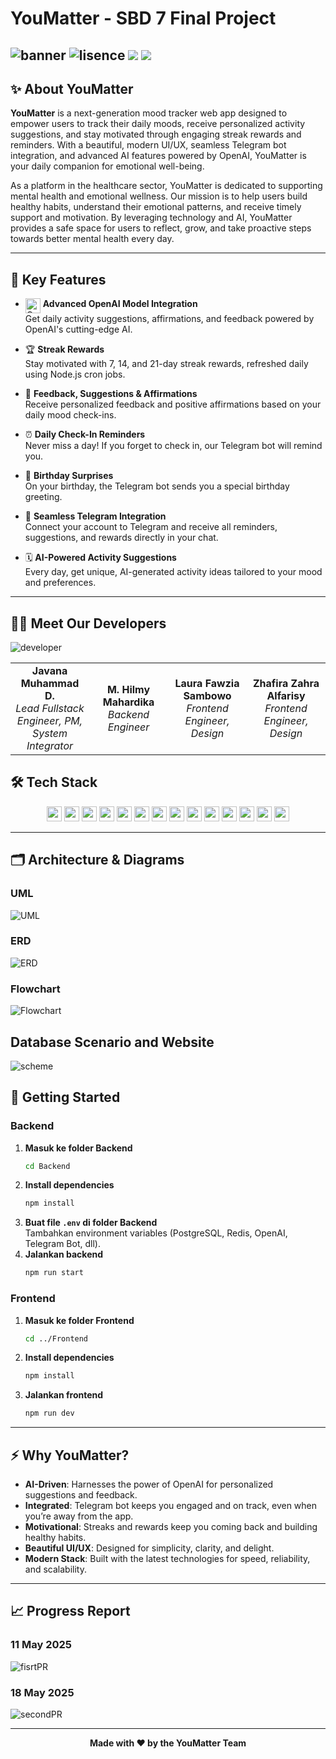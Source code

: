 # YouMatter - SBD 7 Final Project 
![banner](https://imgur.com/4pP1iWc.png)
![lisence](https://img.shields.io/badge/License-MIT-blue) ![](https://img.shields.io/badge/%20Version-v1.0.0-blue) ![](https://img.shields.io/badge/build-passed-green)
---

## ✨ About YouMatter

**YouMatter** is a next-generation mood tracker web app designed to empower users to track their daily moods, receive personalized activity suggestions, and stay motivated through engaging streak rewards and reminders. With a beautiful, modern UI/UX, seamless Telegram bot integration, and advanced AI features powered by OpenAI, YouMatter is your daily companion for emotional well-being.

As a platform in the healthcare sector, YouMatter is dedicated to supporting mental health and emotional wellness. Our mission is to help users build healthy habits, understand their emotional patterns, and receive timely support and motivation. By leveraging technology and AI, YouMatter provides a safe space for users to reflect, grow, and take proactive steps towards better mental health every day.

---

## 🌟 Key Features

- <img src="https://cdn.jsdelivr.net/gh/simple-icons/simple-icons/icons/openai.svg" alt="OpenAI" width="24" align="top" /> **Advanced OpenAI Model Integration**  
  Get daily activity suggestions, affirmations, and feedback powered by OpenAI's cutting-edge AI.

- 🏆 **Streak Rewards**  
  Stay motivated with 7, 14, and 21-day streak rewards, refreshed daily using Node.js cron jobs.

- 💬 **Feedback, Suggestions & Affirmations**  
  Receive personalized feedback and positive affirmations based on your daily mood check-ins.

- ⏰ **Daily Check-In Reminders**  
  Never miss a day! If you forget to check in, our Telegram bot will remind you.

- 🎂 **Birthday Surprises**  
  On your birthday, the Telegram bot sends you a special birthday greeting.

- 🤖 **Seamless Telegram Integration**  
  Connect your account to Telegram and receive all reminders, suggestions, and rewards directly in your chat.

- 🗓️ **AI-Powered Activity Suggestions**  
  Every day, get unique, AI-generated activity ideas tailored to your mood and preferences.

---

## 👨‍💻 Meet Our Developers

![developer](https://imgur.com/UMiFWrQ.png)

<table align="center" width="100%" style="table-layout:fixed;">
  <tr>
    <td align="center" width="25%"><b>Javana Muhammad D.</b><br><i>Lead Fullstack Engineer, PM, System Integrator</i></td>
    <td align="center" width="25%"><b>M. Hilmy Mahardika</b><br><i>Backend Engineer</i></td>
    <td align="center" width="25%"><b>Laura Fawzia Sambowo</b><br><i>Frontend Engineer, Design</i></td>
    <td align="center" width="25%"><b>Zhafira Zahra Alfarisy</b><br><i>Frontend Engineer, Design</i></td>
  </tr>
</table>


## 🛠️ Tech Stack

<p align="center">
  <img src="https://img.shields.io/badge/PostgreSQL-316192?style=flat-square&logo=postgresql&logoColor=white" height="24"/>
  <img src="https://img.shields.io/badge/Redis-DC382D?style=flat-square&logo=redis&logoColor=white" height="24"/>
  <img src="https://img.shields.io/badge/JavaScript-F7DF1E?style=flat-square&logo=javascript&logoColor=black" height="24"/>
  <img src="https://img.shields.io/badge/Node.js-339933?style=flat-square&logo=node.js&logoColor=white" height="24"/>
  <img src="https://img.shields.io/badge/Express.js-000000?style=flat-square&logo=express&logoColor=white" height="24"/>
  <img src="https://img.shields.io/badge/React-20232A?style=flat-square&logo=react&logoColor=61DAFB" height="24"/>
  <img src="https://img.shields.io/badge/TailwindCSS-38B2AC?style=flat-square&logo=tailwind-css&logoColor=white" height="24"/>
  <img src="https://img.shields.io/badge/CSS3-1572B6?style=flat-square&logo=css3&logoColor=white" height="24"/>
  <img src="https://img.shields.io/badge/HTML5-E34F26?style=flat-square&logo=html5&logoColor=white" height="24"/>
  <img src="https://img.shields.io/badge/Docker-2496ED?style=flat-square&logo=docker&logoColor=white" height="24"/>
  <img src="https://img.shields.io/badge/Alibaba-FF6A00?style=flat-square&logo=alibabacloud&logoColor=white" height="24"/>
  <img src="https://img.shields.io/badge/OpenAI-412991?style=flat-square&logo=openai&logoColor=white" height="24"/>
  <img src="https://img.shields.io/badge/Telegram-2CA5E0?style=flat-square&logo=telegram&logoColor=white" height="24"/>
  <img src="https://img.shields.io/badge/Figma-F24E1E?style=flat-square&logo=figma&logoColor=white" height="24"/>
</p>

---

## 🗂️ Architecture & Diagrams

### UML
![UML](https://imgur.com/ml9mbhL.png)

### ERD
![ERD](https://imgur.com/sXcV2qQ.png)

### Flowchart
![Flowchart](https://imgur.com/h0ljtr1.png)

## Database Scenario and Website 
![scheme](https://imgur.com/IPvxUiS.png)

## 🚀 Getting Started

### Backend

1. **Masuk ke folder Backend**
   ```sh
   cd Backend
   ```
2. **Install dependencies**
   ```sh
   npm install
   ```
3. **Buat file `.env` di folder Backend**  
   Tambahkan environment variables (PostgreSQL, Redis, OpenAI, Telegram Bot, dll).
4. **Jalankan backend**
   ```sh
   npm run start
   ```

### Frontend

1. **Masuk ke folder Frontend**
   ```sh
   cd ../Frontend
   ```
2. **Install dependencies**
   ```sh
   npm install
   ```
3. **Jalankan frontend**
   ```sh
   npm run dev
   ```

---

## ⚡ Why YouMatter?

- **AI-Driven**: Harnesses the power of OpenAI for personalized suggestions and feedback.
- **Integrated**: Telegram bot keeps you engaged and on track, even when you’re away from the app.
- **Motivational**: Streaks and rewards keep you coming back and building healthy habits.
- **Beautiful UI/UX**: Designed for simplicity, clarity, and delight.
- **Modern Stack**: Built with the latest technologies for speed, reliability, and scalability.

---

## 📈 Progress Report

### 11 May 2025
![fisrtPR](https://imgur.com/hNtrIpZ.jpg)

### 18 May 2025
![secondPR](https://imgur.com/bz0CWAh.jpg)

---


<p align="center">
  <b>Made with ❤️ by the YouMatter Team</b>
</p>
